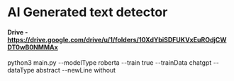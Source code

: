 # AI Generated text detector
#### Drive - https://drive.google.com/drive/u/1/folders/10XdYbiSDFUKVxEuROdjCWDT0wB0NMMAx

python3 main.py --modelType roberta --train true --trainData chatgpt --dataType abstract --newLine without
